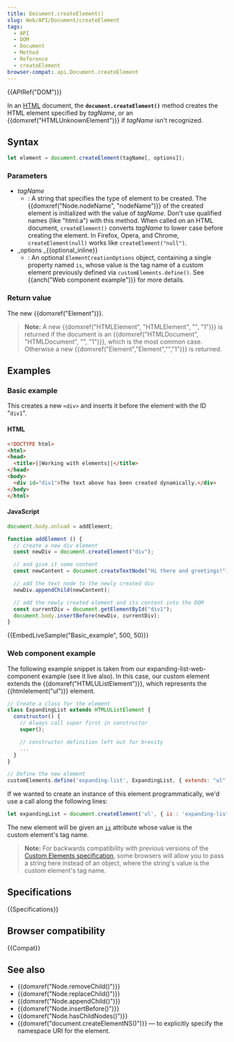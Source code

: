 ```yaml
---
title: Document.createElement()
slug: Web/API/Document/createElement
tags:
  - API
  - DOM
  - Document
  - Method
  - Reference
  - createElement
browser-compat: api.Document.createElement
---
```

{{APIRef("DOM")}}

In an [HTML](/en-US/docs/Web/HTML) document, the **`document.createElement()`** method creates the HTML element specified by _tagName_, or an {{domxref("HTMLUnknownElement")}} if _tagName_ isn't recognized.

## Syntax

```js
let element = document.createElement(tagName[, options]);
```

### Parameters

- _tagName_
  - : A string that specifies the type of element to be created. The {{domxref("Node.nodeName", "nodeName")}} of the created element is initialized with the value of _tagName_. Don't use qualified names (like "html:a") with this method. When called on an HTML document, `createElement()` converts _tagName_ to lower case before creating the element. In Firefox, Opera, and Chrome, `createElement(null)` works like `createElement("null")`.
- _options _{{optional_inline}}
  - : An optional `ElementCreationOptions` object, containing a single property named `is`, whose value is the tag name of a custom element previously defined via `customElements.define()`. See {{anch("Web component example")}} for more details.

### Return value

The new {{domxref("Element")}}.

> **Note:** A new {{domxref("HTMLElement", "HTMLElement", "", "1")}} is returned if the document is an {{domxref("HTMLDocument", "HTMLDocument", "", "1")}}, which is the most common case. Otherwise a new {{domxref("Element","Element","","1")}} is returned.

## Examples

### Basic example

This creates a new `<div>` and inserts it before the element with the ID "`div1`".

#### HTML

```html
<!DOCTYPE html>
<html>
<head>
  <title>||Working with elements||</title>
</head>
<body>
  <div id="div1">The text above has been created dynamically.</div>
</body>
</html>
```

#### JavaScript

```js
document.body.onload = addElement;

function addElement () {
  // create a new div element
  const newDiv = document.createElement("div");

  // and give it some content
  const newContent = document.createTextNode("Hi there and greetings!");

  // add the text node to the newly created div
  newDiv.appendChild(newContent);

  // add the newly created element and its content into the DOM
  const currentDiv = document.getElementById("div1");
  document.body.insertBefore(newDiv, currentDiv);
}
```

{{EmbedLiveSample("Basic_example", 500, 50)}}

### Web component example

The following example snippet is taken from our expanding-list-web-component example (see it live also). In this case, our custom element extends the {{domxref("HTMLUListElement")}}, which represents the {{htmlelement("ul")}} element.

```js
// Create a class for the element
class ExpandingList extends HTMLUListElement {
  constructor() {
    // Always call super first in constructor
    super();

    // constructor definition left out for brevity
    ...
  }
}

// Define the new element
customElements.define('expanding-list', ExpandingList, { extends: "ul" });
```

If we wanted to create an instance of this element programmatically, we'd use a call along the following lines:

```js
let expandingList = document.createElement('ul', { is : 'expanding-list' })
```

The new element will be given an [`is`](/en-US/docs/Web/HTML/Global_attributes/is) attribute whose value is the custom element's tag name.

> **Note:** For backwards compatibility with previous versions of the [Custom Elements specification](https://www.w3.org/TR/custom-elements/), some browsers will allow you to pass a string here instead of an object, where the string's value is the custom element's tag name.

## Specifications

{{Specifications}}

## Browser compatibility

{{Compat}}

## See also

- {{domxref("Node.removeChild()")}}
- {{domxref("Node.replaceChild()")}}
- {{domxref("Node.appendChild()")}}
- {{domxref("Node.insertBefore()")}}
- {{domxref("Node.hasChildNodes()")}}
- {{domxref("document.createElementNS()")}} — to explicitly specify the namespace URI for the element.
